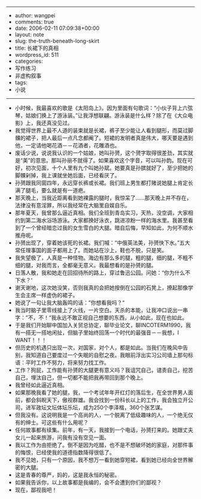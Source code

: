- --
- author: wangpei
- comments: true
- date: 2006-02-11 07:09:38+00:00
- layout: note
- slug: the-truth-beneath-long-skirt
- title: 长裙下的真相
- wordpress_id: 511
- categories:
- 写作练习
- 非虚构叙事
- tags:
- 小说
- --
- 小时候，我最喜欢的歌是《太阳岛上》。因为里面有句歌词：“小伙子背上六弦琴，姑娘们换上了游泳装。”让我浮想联翩。游泳装是什么样？除了在《大众电影》上，我还真没见过。
- 我觉得世界上最不人道的装束就是长裙，裤子至少能让人看到腿形，而莫过脚髁的裙子，把人最后一点凡念都阉了。短裙的发明者真是伟大，哪天要是遇到他，一定请他喝花酒－－花酒者，花雕酒也。
- 废话少说，说说我认识的一个姑娘，她叫孙赟，这个赟字取得很差劲，其实就是“美”的意思。那叫孙丽不就得了。如果喜欢这个字音，可以叫孙韵。现在可好，初次见面，十个人里有九个叫她孙斌。她要真是孙膑就好了，至少把她的脚髁剁掉，我上课就坐她后面，已经看厌了。
- 孙赟跟我同窗四年，永远穿长裤或长裙。我们班上男生都打赌说她腿上肯定长满了腿毛，要么就是有一道疤。
- 那天晚上，当我近距离看到她裸露的腿时，我惊呆了......那天晚上并不存在，法律没有意淫罪，所以我经常在大脑里自娱自乐。
- 那年夏天，我曾那么逼近真相。我们全班到青岛实习，天热，没空调，大家相约到第二海水浴场游泳。大家都换好泳衣，跳进凉粉一样的海水里。我甚至看到了一个曾经暗恋过我的女生雪白的大腿。暗自后悔，早知如此，为何不顺水推舟呢。
- 孙赟出现了，穿着她该死的长裙。我们喊：“中俄英法美，孙赟快下水。”五大常任理事国的面子都用上了。而她站在沙上，鞋也不脱，只是笑。
- 我失望极了，人真是一种怪物。海边有那么多的腿，粗的腿，细的腿，不粗不细的腿，对我而言，全都毫无意义。我最想看的是孙赟的腿。
- 日落人散，我和她走在回招待所的路上，穿过鲁迅公园。问她：“你为什么不下水？‘
- 谢天谢地，这次她没笑，否则我真的会把她按倒在公园的石凳上，撩起那像学生会主席一样虚伪的裙子。
- 她说了一句让我大脑轰鸣的话：”你想看我吗？“
- 我当时脑子里零线接上了火线，一片空白。天杀的本能，让我冲口说出一串字：”不，不！“我永远不敢正视自己想要的东西，从小如此，现在也如此。
- 于是我们开始聊中国加入关贸总协定，聊毕业论文，聊INCOTERM1990，我有一搭无一搭地闲扯，但脑子里始终回荡一个时代的最强音－－我想，I WANT！！！
- 但历史的机遇只出现一次，对国家，对个人，都是如此。当我们在晚风中告别，我知道自己要度过一个失眠的自慰之夜。我眼前浮出实习公司墙上那句标语：平时工作不努力，将来努力找工作。
- 工作？狗屁，工作能有孙赟的大腿更有意义吗？我诅咒自己，谴责自己，挖苦自己，埋汰自己，但一切都不能把我再带回到那个晚上。
- 我曾经如此逼近真相。
- 如果那晚我看了她的腿，我，一个考试年年开红灯的落后生，在全世界男人面前，都会斜睨天下，傲视群雄。我会找到一份科长以上的工作，我会独立开公司，进军政坛文坛体坛乐坛，成为250个李泽楷，360个张艺谋。
- 但我没有。这说明我是一个高尚的人，一个脱离了低级趣味的人，一个绝无仅有的绅士。可这些有什么用呢？
- 任何故事都有续集。前年，有一天，我接到一个电话，孙赟打来的。她跟丈夫女儿一起来旅游，问我有没有空见一面。
- 我以工作为由拒绝了。倒不是因为吃醋，也不是不想破坏她的家庭，对那件事的悔恨，已经使我的道德指数降得很低了。
- 我不见她，只有一个原因，我不想万一看到她穿短裙，看到她已经向全世界解密的大腿。
- 这是青春的尊严，妈的，这是我永恒的秘密。
- 如果我告诉你，以上故事都是我编的，会不会遭到你们的鄙视？
- 现在，鄙视我吧！
